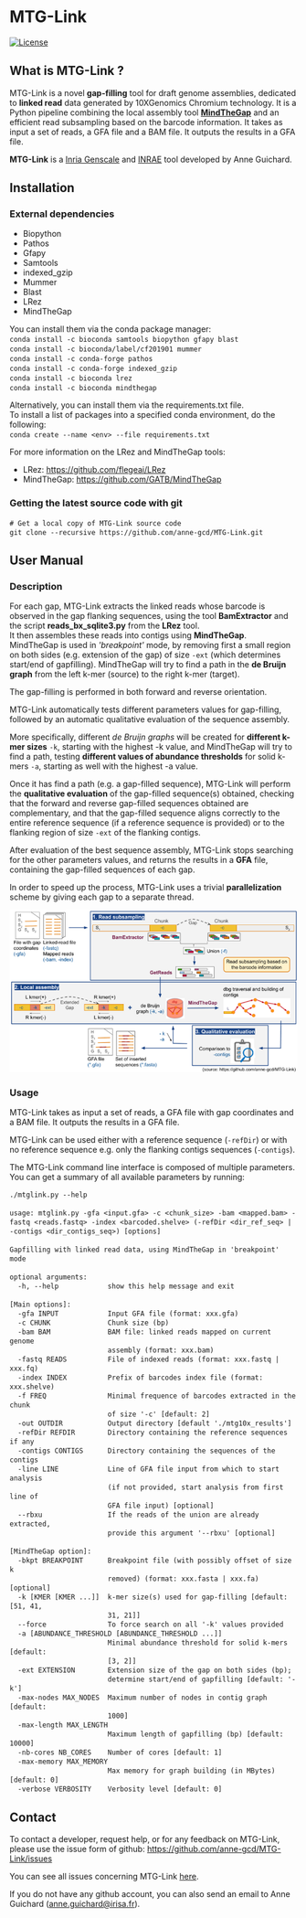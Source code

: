 # MTG-Link

[![License](http://img.shields.io/:license-affero-blue.svg)](http://www.gnu.org/licenses/agpl-3.0.en.html)

## What is MTG-Link ?

MTG-Link is a novel **gap-filling** tool for draft genome assemblies, dedicated to **linked read** data generated by 10XGenomics Chromium technology.
It is a Python pipeline combining the local assembly tool **[MindTheGap](https://github.com/GATB/MindTheGap)** and an efficient read subsampling based on the barcode information.
It takes as input a set of reads, a GFA file and a BAM file. It outputs the results in a GFA file. 

**MTG-Link** is a [Inria Genscale](https://team.inria.fr/genscale/) and [INRAE](https://www.inrae.fr/) tool developed by Anne Guichard.


## Installation

### External dependencies

* Biopython
* Pathos
* Gfapy
* Samtools
* indexed_gzip
* Mummer
* Blast
* LRez
* MindTheGap

You can install them via the conda package manager:  
`conda install -c bioconda samtools biopython gfapy blast`  
`conda install -c bioconda/label/cf201901 mummer`  
`conda install -c conda-forge pathos`  
`conda install -c conda-forge indexed_gzip`  
`conda install -c bioconda lrez`  
`conda install -c bioconda mindthegap`  

Alternatively, you can install them via the requirements.txt file.  
To install a list of packages into a specified conda environment, do the following:  
`conda create --name <env> --file requirements.txt`

For more information on the LRez and MindTheGap tools:
* LRez: <https://github.com/flegeai/LRez>
* MindTheGap: <https://github.com/GATB/MindTheGap>


### Getting the latest source code with git

```
# Get a local copy of MTG-Link source code
git clone --recursive https://github.com/anne-gcd/MTG-Link.git
```


## User Manual

### Description

For each gap, MTG-Link extracts the linked reads whose barcode is observed in the gap flanking sequences, using the tool **BamExtractor** and the script **reads_bx_sqlite3.py** from the **LRez** tool.  
It then assembles these reads into contigs using **MindTheGap**. MindTheGap is used in *'breakpoint'* mode, by removing first a small region on both sides (e.g. extension of the gap) of size `-ext` (which determines start/end of gapfilling). MindTheGap will try to find a path in the **de Bruijn graph** from the left k-mer (source) to the right k-mer (target).

The gap-filling is performed in both forward and reverse orientation.

MTG-Link automatically tests different parameters values for gap-filling, followed by an automatic qualitative evaluation of the sequence assembly. 

More specifically, different *de Bruijn graphs* will be created for **different k-mer sizes** `-k`, starting with the highest -k value, and MindTheGap will try to find a path, testing **different values of abundance thresholds** for solid k-mers `-a`, starting as well with the highest -a value. 

Once it has find a path (e.g. a gap-filled sequence), MTG-Link will perform the **qualitative evaluation** of the gap-filled sequence(s) obtained, checking that the forward and reverse gap-filled sequences obtained are complementary, and that the gap-filled sequence aligns correctly to the entire reference sequence (if a reference sequence is provided) or to the flanking region of size `-ext` of the flanking contigs.

After evaluation of the best sequence assembly, MTG-Link stops searching for the other parameters values, and returns the results in a **GFA** file, containing the gap-filled sequences of each gap. 

In order to speed up the process, MTG-Link uses a trivial **parallelization** scheme by giving each gap to a separate thread. 

![MTG-Link_pipeline](doc/images/pipeline.png)


### Usage

MTG-Link takes as input a set of reads, a GFA file with gap coordinates and a BAM file. It outputs the results in a GFA file. 

MTG-Link can be used either with a reference sequence (`-refDir`) or with no reference sequence e.g. only the flanking contigs sequences (`-contigs`).

The MTG-Link command line interface is composed of multiple parameters. You can get a summary of all available parameters by running:
```
./mtglink.py --help

usage: mtglink.py -gfa <input.gfa> -c <chunk_size> -bam <mapped.bam> -fastq <reads.fastq> -index <barcoded.shelve> (-refDir <dir_ref_seq> | -contigs <dir_contigs_seq>) [options]
                                
Gapfilling with linked read data, using MindTheGap in 'breakpoint' mode

optional arguments:
  -h, --help            show this help message and exit

[Main options]:
  -gfa INPUT            Input GFA file (format: xxx.gfa)
  -c CHUNK              Chunk size (bp)
  -bam BAM              BAM file: linked reads mapped on current genome
                        assembly (format: xxx.bam)
  -fastq READS          File of indexed reads (format: xxx.fastq | xxx.fq)
  -index INDEX          Prefix of barcodes index file (format: xxx.shelve)
  -f FREQ               Minimal frequence of barcodes extracted in the chunk
                        of size '-c' [default: 2]
  -out OUTDIR           Output directory [default './mtg10x_results']
  -refDir REFDIR        Directory containing the reference sequences if any
  -contigs CONTIGS      Directory containing the sequences of the contigs 
  -line LINE            Line of GFA file input from which to start analysis
                        (if not provided, start analysis from first line of
                        GFA file input) [optional]
  --rbxu                If the reads of the union are already extracted, 
                        provide this argument '--rbxu' [optional]

[MindTheGap option]:
  -bkpt BREAKPOINT      Breakpoint file (with possibly offset of size k
                        removed) (format: xxx.fasta | xxx.fa) [optional]
  -k [KMER [KMER ...]]  k-mer size(s) used for gap-filling [default: [51, 41,
                        31, 21]]
  --force               To force search on all '-k' values provided
  -a [ABUNDANCE_THRESHOLD [ABUNDANCE_THRESHOLD ...]]
                        Minimal abundance threshold for solid k-mers [default:
                        [3, 2]]
  -ext EXTENSION        Extension size of the gap on both sides (bp);
                        determine start/end of gapfilling [default: '-k']
  -max-nodes MAX_NODES  Maximum number of nodes in contig graph [default:
                        1000]
  -max-length MAX_LENGTH
                        Maximum length of gapfilling (bp) [default: 10000]
  -nb-cores NB_CORES    Number of cores [default: 1]
  -max-memory MAX_MEMORY
                        Max memory for graph building (in MBytes) [default: 0]
  -verbose VERBOSITY    Verbosity level [default: 0]
```

<!--
TODO: add examples
-->


<!--
## License
Please note that GATB-Core is distributed under Affero-GPL license.
-->

## Contact

To contact a developer, request help, or for any feedback on MTG-Link, please use the issue form of github: https://github.com/anne-gcd/MTG-Link/issues

You can see all issues concerning MTG-Link [here](https://github.com/anne-gcd/MTG-Link/issues).

If you do not have any github account, you can also send an email to Anne Guichard (<anne.guichard@irisa.fr>).

